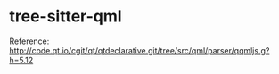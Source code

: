 tree-sitter-qml
====================

Reference: <http://code.qt.io/cgit/qt/qtdeclarative.git/tree/src/qml/parser/qqmljs.g?h=5.12>
